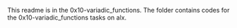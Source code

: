 This readme is in the 0x10-variadic_functions. The folder contains codes for the 0x10-variadic_functions tasks on alx.
